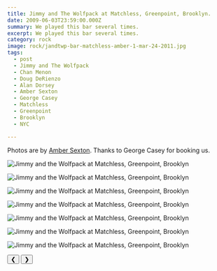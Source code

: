 ```yaml
---
title: Jimmy and The Wolfpack at Matchless, Greenpoint, Brooklyn.
date: 2009-06-03T23:59:00.000Z
summary: We played this bar several times.
excerpt: We played this bar several times.
category: rock
image: rock/jandtwp-bar-matchless-amber-1-mar-24-2011.jpg
tags:
  - post
  - Jimmy and The Wolfpack
  - Chan Menon
  - Doug DeRienzo
  - Alan Dorsey
  - Amber Sexton
  - George Casey
  - Matchless
  - Greenpoint
  - Brooklyn
  - NYC

---
```




Photos are by [Amber Sexton](https://ambersexton.com). Thanks to George Casey for booking us.

<div id="viewport">
  
![Jimmy and the Wolfpack at Matchless, Greenpoint, Brooklyn](/static/img/rock/jandtwp-bar-matchless-amber-1-mar-24-2011.jpg "Jimmy and the Wolfpack at Matchless, Greenpoint, Brooklyn")

![Jimmy and the Wolfpack at Matchless, Greenpoint, Brooklyn](/static/img/rock/jandtwp-bar-matchless-amber-2-mar-24-2011.jpg "Jimmy and the Wolfpack at Matchless, Greenpoint, Brooklyn")

![Jimmy and the Wolfpack at Matchless, Greenpoint, Brooklyn](/static/img/rock/jandtwp-bar-matchless-amber-3-mar-24-2011.jpg "Jimmy and the Wolfpack at Matchless, Greenpoint, Brooklyn")

![Jimmy and the Wolfpack at Matchless, Greenpoint, Brooklyn](/static/img/rock/jandtwp-bar-matchless-amber-4-mar-24-2011.jpg "Jimmy and the Wolfpack at Matchless, Greenpoint, Brooklyn")

![Jimmy and the Wolfpack at Matchless, Greenpoint, Brooklyn](/static/img/rock/jandtwp-bar-matchless-amber-5-mar-24-2011.jpg "Jimmy and the Wolfpack at Matchless, Greenpoint, Brooklyn")

![Jimmy and the Wolfpack at Matchless, Greenpoint, Brooklyn](/static/img/rock/jandtwp-bar-matchless-amber-6-mar-24-2011.jpg "Jimmy and the Wolfpack at Matchless, Greenpoint, Brooklyn")

![Jimmy and the Wolfpack at Matchless, Greenpoint, Brooklyn](/static/img/rock/jandtwp-bar-matchless-amber-7-mar-24-2011.jpg "Jimmy and the Wolfpack at Matchless, Greenpoint, Brooklyn")

</div>
<div class="flex row-reverse space-between">
  <div id="caption"></div>
  <div class="prevnext-container">
    <button id="buttonPrevious">&#10094;</button>
    <button id="buttonNext">&#10095;</button>
  </div>
</div>
